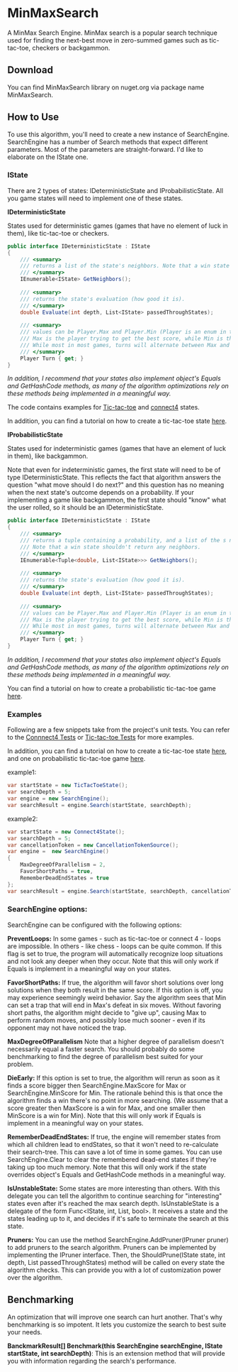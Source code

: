 # MinMaxSearch
A MinMax Search Engine.
MinMax search is a popular search technique used for finding the next-best move in zero-summed games such as tic-tac-toe, checkers or backgammon.

## Download
You can find MinMaxSearch library on nuget.org via package name MinMaxSearch.

## How to Use
To use this algorithm, you'll need to create a new instance of SearchEngine. 
SearchEngine has a number of Search methods that expect different parameters. Most of the parameters are straight-forward. I'd like to elaborate on the IState one.

### IState

There are 2 types of states: IDeterministicState and IProbabilisticState. All you game states will need to implement one of these states.

**IDeterministicState**

States used for deterministic games (games that have no element of luck in them), like tic-tac-toe or checkers.
```csharp
public interface IDeterministicState : IState
{
    /// <summary>
    /// returns a list of the state's neighbors. Note that a win state shouldn't return any neighbors.
    /// </summary>
    IEnumerable<IState> GetNeighbors();
	
    /// <summary>
    /// returns the state's evaluation (how good it is).
    /// </summary>
    double Evaluate(int depth, List<IState> passedThroughStates);
	
    /// <summary>
    /// values can be Player.Max and Player.Min (Player is an enum in the code). 
    /// Max is the player trying to get the best score, while Min is the player trying to get the worst score.
    /// While most in most games, turns will alternate between Max and Min, you can really implement any order you want.
    /// </summary>
    Player Turn { get; }
}
```

*In addition, I recommend that your states also implement object's Equals and GetHashCode methods, as many of the algorithm optimizations rely on these methods being implemented in a meaningful way.*

The code contains examples for [Tic-tac-toe](TicTacToeTests/TicTacToeState.cs) and [connect4](Connect4Tests/Connect4State.cs) states.

In addition, you can find a tutorial on how to create a tic-tac-toe state [here](https://github.com/ZviRosenfeld/MinMaxSearch/wiki/Tic-Tac-Toe-Tutorial).

**IProbabilisticState**

States used for indeterministic games (games that have an element of luck in them), like backgammon.

Note that even for indeterministic games, the first state will need to be of type IDeterministicState. 
This reflects the fact that algorithm answers the question "what move should I do next?" and this question has no meaning when the next state's outcome depends on a probability.
If your implementing a game like backgammon, the first state should "know" what the user rolled, so it should be an IDeterministicState.
```csharp
public interface IDeterministicState : IState
{
    /// <summary>
    /// returns a tuple containing a probability, and a list of the s neighbors for that probability
    /// Note that a win state shouldn't return any neighbors.
    /// </summary>
    IEnumerable<Tuple<double, List<IState>>> GetNeighbors();
	
    /// <summary>
    /// returns the state's evaluation (how good it is).
    /// </summary>
    double Evaluate(int depth, List<IState> passedThroughStates);
	
    /// <summary>
    /// values can be Player.Max and Player.Min (Player is an enum in the code). 
    /// Max is the player trying to get the best score, while Min is the player trying to get the worst score.
    /// While most in most games, turns will alternate between Max and Min, you can really implement any order you want.
    /// </summary>
    Player Turn { get; }
}
```

*In addition, I recommend that your states also implement object's Equals and GetHashCode methods, as many of the algorithm optimizations rely on these methods being implemented in a meaningful way.*

You can find a tutorial on how to create a probabilistic tic-tac-toe game [here](https://github.com/ZviRosenfeld/MinMaxSearch/wiki/Probabilistic-Tic-Tac-Toe-Tutorial).

### Examples
Following are a few snippets take from the project's unit tests. You can refer to the [Connnect4 Tests](Connect4Tests) or [Tic-tac-toe Tests](TicTacToeTests) for more examples.

In addition, you can find a tutorial on how to create a tic-tac-toe state [here](https://github.com/ZviRosenfeld/MinMaxSearch/wiki/Tic-Tac-Toe-Tutorial), and one on probabilistic tic-tac-toe game [here](https://github.com/ZviRosenfeld/MinMaxSearch/wiki/Probabilistic-Tic-Tac-Toe-Tutorial).

example1:
```csharp
var startState = new TicTacToeState();
var searchDepth = 5;
var engine = new SearchEngine();
var searchResult = engine.Search(startState, searchDepth);
```

example2:
```csharp
var startState = new Connect4State();
var searchDepth = 5;
var cancellationToken = new CancellationTokenSource();
var engine =  new SearchEngine()
{
    MaxDegreeOfParallelism = 2,
    FavorShortPaths = true,
	RememberDeadEndStates = true
};
var searchResult = engine.Search(startState, searchDepth, cancellationToken);
```

### SearchEngine options:
SearchEngine can be configured with the following options:

**PreventLoops:**
In some games - such as tic-tac-toe or connect 4 - loops are impossible. In others - like chess - loops can be quite common. If this flag is set to true, the program will automatically recognize loop situations and not look any deeper when they occur.
Note that this will only work if Equals is implement in a meaningful way on your states.

**FavorShortPaths:**
If true, the algorithm will favor short solutions over long solutions when they both result in the same score.
If this option is off, you may experience seemingly weird behavior. Say the algorithm sees that Min can set a trap that will end in Max's defeat in six moves. Without favoring short paths, the algorithm might decide to "give up", causing Max to perform random moves, and possibly lose much sooner - even if its opponent may not have noticed the trap.

**MaxDegreeOfParallelism**
Note that a higher degree of parallelism doesn't necessarily equal a faster search. You should probably do some benchmarking to find the degree of parallelism best suited for your problem.

**DieEarly:**
If this option is set to true, the algorithm will rerun as soon as it finds a score bigger then SearchEngine.MaxScore for Max or SearchEngine.MinScore for Min.
The rationale behind this is that once the algorithm finds a win there's no point in more searching. (We assume that a score greater then MaxScore is a win for Max, and one smaller then MinScore is a win for Min).
Note that this will only work if Equals is implement in a meaningful way on your states.

**RememberDeadEndStates:**
If true, the engine will remember states from which all children lead to endStates, so that it won't need to re-calculate their search-tree. This can save a lot of time in some games.
You can use SearchEngine.Clear to clear the remembered dead-end states if they're taking up too much memory.
Note that this will only work if the state overrides object's Equals and GetHashCode methods in a meaningful way.

**IsUnstableState:**
Some states are more interesting than others. With this delegate you can tell the algorithm to continue searching for "interesting" states even after it's reached the max search depth.
IsUnstableState is a delegate of the form Func<IState, int, List<IState>, bool>. It receives a state and the states leading up to it, and decides if it's safe to terminate the search at this state.

**Pruners:**
You can use the method SearchEngine.AddPruner(IPruner pruner) to add pruners to the search algorithm.
Pruners can be implemented by implementing the IPruner interface. Then, the ShouldPrune(IState state, int depth, List<IState> passedThroughStates) method will be called on every state the algorithm checks. This can provide you with a lot of customization power over the algorithm.

## Benchmarking
An optimization that will improve one search can hurt another. That's why benchmarking is so impotent. It lets you customize the search to best suite your needs.

**BanckmarkResult[] Benchmark(this SearchEngine searchEngine, IState startState, int searchDepth)**: This is an extension method that will provide you with information regarding the search's performance.

